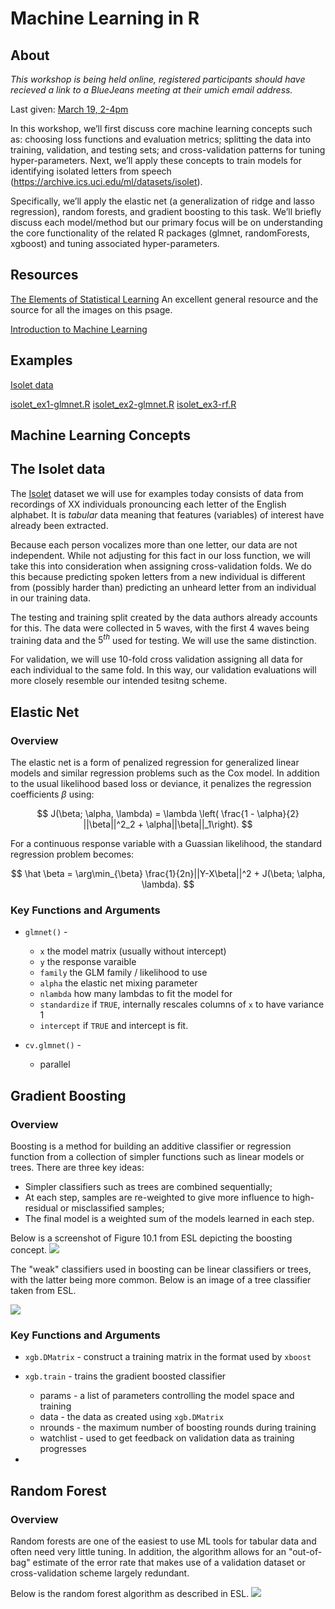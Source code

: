 # Machine Learning in R

## About

*This workshop is being held online, registered participants should
have recieved a link to a BlueJeans meeting at their umich email address.*

Last given: [March 19, 2-4pm](https://ttc.iss.lsa.umich.edu/ttc/sessions/machine-learning-in-r/)

In this workshop, we’ll first discuss core machine learning concepts such as: choosing loss functions and evaluation metrics; splitting the data into training, validation, and testing sets; and cross-validation patterns for tuning hyper-parameters. Next, we’ll apply these concepts to train models for identifying isolated letters from speech (https://archive.ics.uci.edu/ml/datasets/isolet).

Specifically, we’ll apply the elastic net (a generalization of ridge and lasso regression), random forests, and gradient boosting to this task.  We’ll briefly discuss each model/method but our primary focus will be on understanding the core functionality of the related R packages (glmnet, randomForests, xgboost) and tuning associated hyper-parameters.

## Resources

[The Elements of Statistical Learning](https://web.stanford.edu/~hastie/ElemStatLearn/)
An excellent general resource and the source for all the images on this psage. 

[Introduction to Machine Learning](https://m-clark.github.io/introduction-to-machine-learning/)

## Examples

[Isolet data](https://archive.ics.uci.edu/ml/machine-learning-databases/isolet/)

[isolet_ex1-glmnet.R](./isolet_ex1-glmnet.R)
[isolet_ex2-glmnet.R](./isolet_ex2-xgboost.R)
[isolet_ex3-rf.R](./isolet_ex3-rf.R)

## Machine Learning Concepts

## The Isolet data

The [Isolet](https://archive.ics.uci.edu/ml/machine-learning-databases/isolet/)
dataset we will use for examples today consists of data from recordings of
XX individuals pronouncing each letter of the English alphabet. It is *tabular*
data meaning that features (variables) of interest have already been extracted.

Because each person vocalizes more than one letter, our data are not independent.
While not adjusting for this fact in our loss function, we will take this into
consideration when assigning cross-validation folds. We do this because predicting
spoken letters from a new individual is different from (possibly harder than)
predicting an unheard letter from an individual in our training data.

The testing and training split created by the data authors already accounts for
this. The data were collected in 5 waves, with the first 4 waves being training
data and the $5^{th}$ used for testing.  We will use the same distinction.

For validation, we will use 10-fold cross validation assigning all data for each
individual to the same fold. In this way, our validation evaluations will more closely
resemble our intended tesitng scheme. 

## Elastic Net

### Overview
The elastic net is a form of penalized regression for generalized linear models
and similar regression problems such as the Cox model. In addition to the usual
likelihood based loss or deviance, it penalizes the regression coefficients $\beta$
using:

$$
J(\beta; \alpha, \lambda) = \lambda \left( \frac{1 - \alpha}{2} ||\beta||^2_2 + \alpha||\beta||_1\right).
$$

For a continuous response variable with a Guassian likelihood, the standard regression
problem becomes:

$$
\hat \beta = \arg\min_{\beta} \frac{1}{2n}||Y-X\beta||^2 + J(\beta; \alpha, \lambda).
$$

### Key Functions and Arguments

+ `glmnet()` -
  - `x` the model matrix (usually without intercept) 
  - `y` the response varaible
  - `family` the GLM family / likelihood to use
  - `alpha` the elastic net mixing parameter
  - `nlambda` how many lambdas to fit the model for
  - `standardize` if `TRUE`, internally rescales columns of `x` to have variance 1
  - `intercept` if `TRUE` and intercept is fit. 
  
+ `cv.glmnet()` -
  - parallel

## Gradient Boosting

### Overview

Boosting is a method for building an additive classifier or regression function from
a collection of simpler functions such as linear models or trees.  There are three
key ideas:

+ Simpler classifiers such as trees are combined sequentially;
+ At each step, samples are re-weighted to give more influence to high-residual or
misclassified samples;
+ The final model is a weighted sum of the models learned in each step. 

Below is a screenshot of Figure 10.1 from ESL depicting the boosting concept.
![](./img/boosting.png)

The "weak" classifiers used in boosting can be linear classifiers or trees, with
the latter being more common. Below is an image of a tree classifier taken from ESL.

![](./img/Trees.png)

### Key Functions and Arguments

+ `xgb.DMatrix` - construct a training matrix in the format used by `xboost`
+ `xgb.train` - trains the gradient boosted classifier
  - params - a list of parameters controlling the model space and training
  - data - the data as created using `xgb.DMatrix`
  - nrounds - the maximum number of boosting rounds during training
  - watchlist - used to get feedback on validation data as training progresses

+

## Random Forest

### Overview

Random forests are one of the easiest to use ML tools for tabular data and
often need very little tuning. In addition, the algorithm allows for an
"out-of-bag" estimate of the error rate that makes use of a validation
dataset or cross-validation scheme largely redundant.

Below is the random forest algorithm as described in ESL.
![](./img/rf-algo.png)


